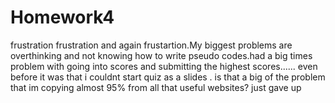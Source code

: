 # Homework4
frustration frustration and again frustartion.My biggest problems are overthinking and not knowing how to write pseudo codes.had a big times problem with going into scores and submitting the highest scores...... 
even before it was that i couldnt start quiz as a slides . is that a big of the problem that im copying almost 95% from all that useful websites?
just gave up